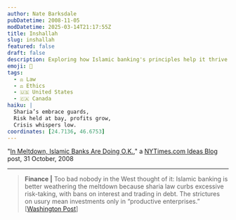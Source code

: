 ```yaml
---
author: Nate Barksdale
pubDatetime: 2008-11-05
modDatetime: 2025-03-14T21:17:55Z
title: Inshallah
slug: inshallah
featured: false
draft: false
description: Exploring how Islamic banking's principles help it thrive during financial crises.
emoji: 🕌
tags:
  - ⚖️ Law
  - ⚖️ Ethics
  - 🇺🇸 United States
  - 🇨🇦 Canada
haiku: |
  Sharia’s embrace guards,  
  Risk held at bay, profits grow,  
  Crisis whispers low.
coordinates: [24.7136, 46.6753]
---
```


"[In Meltdown, Islamic Banks Are Doing O.K.](http://ideas.blogs.nytimes.com/2008/10/31/in-meltdown-islamic-banks-are-doing-ok/)," a [NYTimes.com Ideas Blog](http://ideas.blogs.nytimes.com/2008/10/31/in-meltdown-islamic-banks-are-doing-ok/) post, 31 October, 2008

---

> **Finance |** Too bad nobody in the West thought of it: Islamic banking is better weathering the meltdown because sharia law curbs excessive risk-taking, with bans on interest and trading in debt. The strictures on usury mean investments only in “productive enterprises.” [[Washington Post](https://www.google.com/search?q=%22%5BWashington%20Post%22%20washingtonpost.com)]
